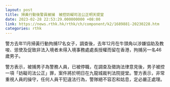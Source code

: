 ```yaml
---
layout: post
title: 掃黃行動後警員被捕　被控妨礙司法公正明天提堂
date: 2023-02-28 22:53:29.000000000 +08:00
link: https://news.rthk.hk/rthk/ch/component/k2/1689881-20230228.htm
categories: rthk
---
```


警方去年11月掃黃行動拘捕17名女子，調查後，去年12月在牛頭角以涉嫌協助及教唆、慫使及促致非法入境者未得入境事務處處長授權而留在香港，拘捕另一名46歲男子。

警方表示，被捕男子為警務人員，已被停職，在調查及徵詢法律意見後，男子被控一項「妨礙司法公正」罪，案件將於明日在九龍城裁判法院提堂。警方表示，非常重視人員的操守，任何人員干犯違法行為，警隊絕不容忍和姑息，定必嚴正處理。
